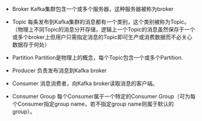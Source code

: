* Broker
Kafka集群包含一个或多个服务器，这种服务器被称为broker

* Topic
每条发布到Kafka集群的消息都有一个类别，这个类别被称为Topic。（物理上不同Topic的消息分开存储，逻辑上一个Topic的消息虽然保存于一个或多个broker上但用户只需指定消息的Topic即可生产或消费数据而不必关心数据存于何处）

* Partition
Partition是物理上的概念，每个Topic包含一个或多个Partition.

* Producer
负责发布消息到Kafka broker

* Consumer
消息消费者，向Kafka broker读取消息的客户端。

* Consumer Group
每个Consumer属于一个特定的Consumer Group（可为每个Consumer指定group name，若不指定group name则属于默认的group）。
